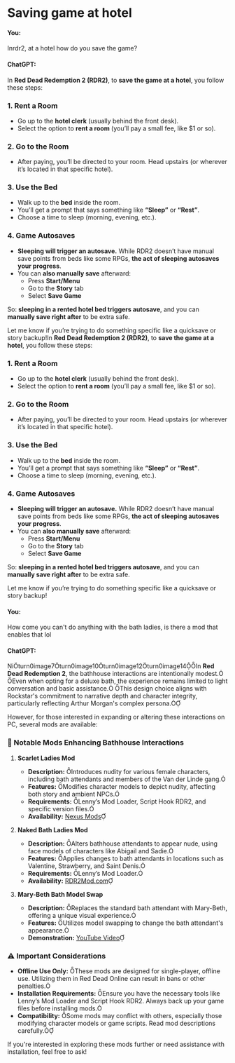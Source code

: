 # Saving game at hotel

#### You:
Inrdr2, at a hotel how do you save the game? 

#### ChatGPT:
In **Red Dead Redemption 2 (RDR2)**, to **save the game at a hotel**, you follow these steps:

### **1. Rent a Room**

- Go up to the **hotel clerk** (usually behind the front desk).
- Select the option to **rent a room** (you’ll pay a small fee, like $1 or so).

### **2. Go to the Room**

- After paying, you’ll be directed to your room. Head upstairs (or wherever it’s located in that specific hotel).

### **3. Use the Bed**

- Walk up to the **bed** inside the room.
- You’ll get a prompt that says something like **“Sleep”** or **“Rest”**.
- Choose a time to sleep (morning, evening, etc.).

### **4. Game Autosaves**

- **Sleeping will trigger an autosave.** While RDR2 doesn’t have manual save points from beds like some RPGs, **the act of sleeping autosaves your progress**.
- You can **also manually save** afterward:
  - Press **Start/Menu**
  - Go to the **Story** tab
  - Select **Save Game**

So: **sleeping in a rented hotel bed triggers autosave**, and you can **manually save right after** to be extra safe.

Let me know if you’re trying to do something specific like a quicksave or story backup!In **Red Dead Redemption 2 (RDR2)**, to **save the game at a hotel**, you follow these steps:

### **1. Rent a Room**

- Go up to the **hotel clerk** (usually behind the front desk).
- Select the option to **rent a room** (you’ll pay a small fee, like $1 or so).

### **2. Go to the Room**

- After paying, you’ll be directed to your room. Head upstairs (or wherever it’s located in that specific hotel).

### **3. Use the Bed**

- Walk up to the **bed** inside the room.
- You’ll get a prompt that says something like **“Sleep”** or **“Rest”**.
- Choose a time to sleep (morning, evening, etc.).

### **4. Game Autosaves**

- **Sleeping will trigger an autosave.** While RDR2 doesn’t have manual save points from beds like some RPGs, **the act of sleeping autosaves your progress**.
- You can **also manually save** afterward:
  - Press **Start/Menu**
  - Go to the **Story** tab
  - Select **Save Game**

So: **sleeping in a rented hotel bed triggers autosave**, and you can **manually save right after** to be extra safe.

Let me know if you’re trying to do something specific like a quicksave or story backup!


#### You:
How come you can't do anything with the bath ladies, is there a mod that enables that lol

#### ChatGPT:
iturn0image7turn0image10turn0image12turn0image14In **Red Dead Redemption 2**, the bathhouse interactions are intentionally modest. Even when opting for a deluxe bath, the experience remains limited to light conversation and basic assistance. This design choice aligns with Rockstar's commitment to narrative depth and character integrity, particularly reflecting Arthur Morgan's complex persona.

However, for those interested in expanding or altering these interactions on PC, several mods are available:

### 🔧 Notable Mods Enhancing Bathhouse Interactions

1. **Scarlet Ladies Mod**
   - **Description:** Introduces nudity for various female characters, including bath attendants and members of the Van der Linde gang.
   - **Features:** Modifies character models to depict nudity, affecting both story and ambient NPCs.
   - **Requirements:** Lenny’s Mod Loader, Script Hook RDR2, and specific version files.
   - **Availability:** [Nexus Mods](https://www.nexusmods.com/reddeadredemption2/mods/1535)

2. **Naked Bath Ladies Mod**
   - **Description:** Alters bathhouse attendants to appear nude, using face models of characters like Abigail and Sadie.
   - **Features:** Applies changes to bath attendants in locations such as Valentine, Strawberry, and Saint Denis.
   - **Requirements:** Lenny’s Mod Loader.
   - **Availability:** [RDR2Mod.com](https://www.rdr2mod.com/naked-bath-ladies/)

3. **Mary-Beth Bath Model Swap**
   - **Description:** Replaces the standard bath attendant with Mary-Beth, offering a unique visual experience.
   - **Features:** Utilizes model swapping to change the bath attendant's appearance.
   - **Demonstration:** [YouTube Video](https://www.youtube.com/watch?v=RlSVkRx55OU)

### ⚠️ Important Considerations

- **Offline Use Only:** These mods are designed for single-player, offline use. Utilizing them in Red Dead Online can result in bans or other penalties.
- **Installation Requirements:** Ensure you have the necessary tools like Lenny’s Mod Loader and Script Hook RDR2. Always back up your game files before installing mods.
- **Compatibility:** Some mods may conflict with others, especially those modifying character models or game scripts. Read mod descriptions carefully.

If you're interested in exploring these mods further or need assistance with installation, feel free to ask!
